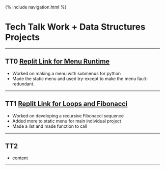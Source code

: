 {% include navigation.html %}
# Tech Talk Work + Data Structures Projects
***
## TT0 [Replit Link for Menu Runtime](https://replit.com/@YashShah49/TT0-Menu#main.py)
- Worked on making a menu with submenus for python
- Made the static menu and used try-except to make the menu fault-redundant.

***

## TT1 [Replit Link for Loops and Fibonacci](https://replit.com/@YashShah49/TT1#main.py)
- Worked on developing a recursive Fibonacci sequence
- Added more to static menu for main individual project
- Made a list and made function to call

***

## TT2
- content

***
